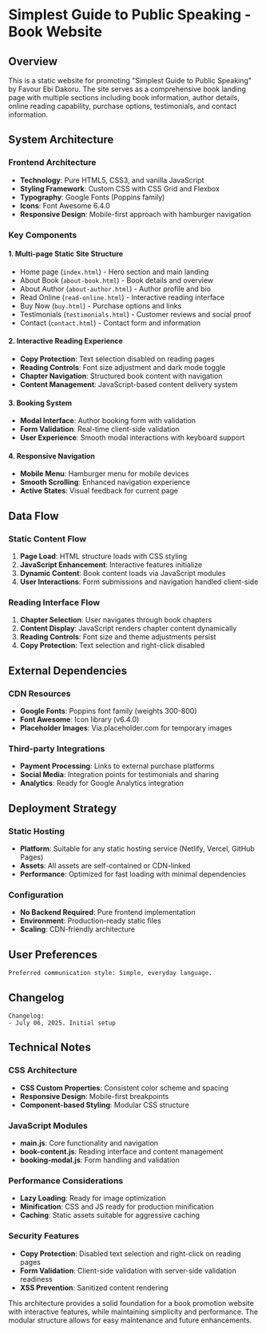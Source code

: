 # Simplest Guide to Public Speaking - Book Website

## Overview

This is a static website for promoting "Simplest Guide to Public Speaking" by Favour Ebi Dakoru. The site serves as a comprehensive book landing page with multiple sections including book information, author details, online reading capability, purchase options, testimonials, and contact information.

## System Architecture

### Frontend Architecture
- **Technology**: Pure HTML5, CSS3, and vanilla JavaScript
- **Styling Framework**: Custom CSS with CSS Grid and Flexbox
- **Typography**: Google Fonts (Poppins family)
- **Icons**: Font Awesome 6.4.0
- **Responsive Design**: Mobile-first approach with hamburger navigation

### Key Components

#### 1. **Multi-page Static Site Structure**
- Home page (`index.html`) - Hero section and main landing
- About Book (`about-book.html`) - Book details and overview
- About Author (`about-author.html`) - Author profile and bio
- Read Online (`read-online.html`) - Interactive reading interface
- Buy Now (`buy.html`) - Purchase options and links
- Testimonials (`testimonials.html`) - Customer reviews and social proof
- Contact (`contact.html`) - Contact form and information

#### 2. **Interactive Reading Experience**
- **Copy Protection**: Text selection disabled on reading pages
- **Reading Controls**: Font size adjustment and dark mode toggle
- **Chapter Navigation**: Structured book content with navigation
- **Content Management**: JavaScript-based content delivery system

#### 3. **Booking System**
- **Modal Interface**: Author booking form with validation
- **Form Validation**: Real-time client-side validation
- **User Experience**: Smooth modal interactions with keyboard support

#### 4. **Responsive Navigation**
- **Mobile Menu**: Hamburger menu for mobile devices
- **Smooth Scrolling**: Enhanced navigation experience
- **Active States**: Visual feedback for current page

## Data Flow

### Static Content Flow
1. **Page Load**: HTML structure loads with CSS styling
2. **JavaScript Enhancement**: Interactive features initialize
3. **Dynamic Content**: Book content loads via JavaScript modules
4. **User Interactions**: Form submissions and navigation handled client-side

### Reading Interface Flow
1. **Chapter Selection**: User navigates through book chapters
2. **Content Display**: JavaScript renders chapter content dynamically
3. **Reading Controls**: Font size and theme adjustments persist
4. **Copy Protection**: Text selection and right-click disabled

## External Dependencies

### CDN Resources
- **Google Fonts**: Poppins font family (weights 300-800)
- **Font Awesome**: Icon library (v6.4.0)
- **Placeholder Images**: Via.placeholder.com for temporary images

### Third-party Integrations
- **Payment Processing**: Links to external purchase platforms
- **Social Media**: Integration points for testimonials and sharing
- **Analytics**: Ready for Google Analytics integration

## Deployment Strategy

### Static Hosting
- **Platform**: Suitable for any static hosting service (Netlify, Vercel, GitHub Pages)
- **Assets**: All assets are self-contained or CDN-linked
- **Performance**: Optimized for fast loading with minimal dependencies

### Configuration
- **No Backend Required**: Pure frontend implementation
- **Environment**: Production-ready static files
- **Scaling**: CDN-friendly architecture

## User Preferences

```
Preferred communication style: Simple, everyday language.
```

## Changelog

```
Changelog:
- July 06, 2025. Initial setup
```

## Technical Notes

### CSS Architecture
- **CSS Custom Properties**: Consistent color scheme and spacing
- **Responsive Design**: Mobile-first breakpoints
- **Component-based Styling**: Modular CSS structure

### JavaScript Modules
- **main.js**: Core functionality and navigation
- **book-content.js**: Reading interface and content management
- **booking-modal.js**: Form handling and validation

### Performance Considerations
- **Lazy Loading**: Ready for image optimization
- **Minification**: CSS and JS ready for production minification
- **Caching**: Static assets suitable for aggressive caching

### Security Features
- **Copy Protection**: Disabled text selection and right-click on reading pages
- **Form Validation**: Client-side validation with server-side validation readiness
- **XSS Prevention**: Sanitized content rendering

This architecture provides a solid foundation for a book promotion website with interactive features, while maintaining simplicity and performance. The modular structure allows for easy maintenance and future enhancements.
